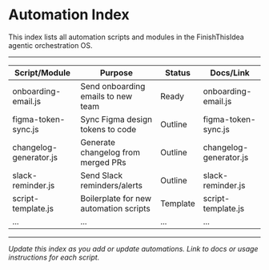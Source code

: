 # Automation Index

This index lists all automation scripts and modules in the FinishThisIdea agentic orchestration OS.

---

| Script/Module         | Purpose                                 | Status   | Docs/Link                       |
|----------------------|-----------------------------------------|----------|---------------------------------|
| onboarding-email.js  | Send onboarding emails to new team       | Ready    | onboarding-email.js             |
| figma-token-sync.js  | Sync Figma design tokens to code         | Outline  | figma-token-sync.js             |
| changelog-generator.js| Generate changelog from merged PRs      | Outline  | changelog-generator.js          |
| slack-reminder.js    | Send Slack reminders/alerts              | Outline  | slack-reminder.js               |
| script-template.js   | Boilerplate for new automation scripts   | Template | script-template.js              |
| ...                  | ...                                     | ...      | ...                             |

---

*Update this index as you add or update automations. Link to docs or usage instructions for each script.* 